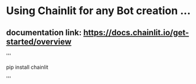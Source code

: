 # Using Chainlit for any Bot creation ...

## documentation link: https://docs.chainlit.io/get-started/overview


'''

pip install chainlit


'''

